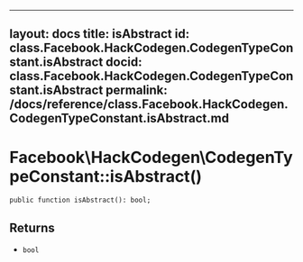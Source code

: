 
***

layout: docs
title: isAbstract
id: class.Facebook.HackCodegen.CodegenTypeConstant.isAbstract
docid: class.Facebook.HackCodegen.CodegenTypeConstant.isAbstract
permalink: /docs/reference/class.Facebook.HackCodegen.CodegenTypeConstant.isAbstract.md
---







# Facebook\\HackCodegen\\CodegenTypeConstant::isAbstract()




``` Hack
public function isAbstract(): bool;
```




## Returns




+ ` bool `